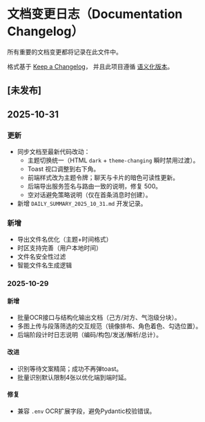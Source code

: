 # 文档变更日志（Documentation Changelog）

所有重要的文档变更都将记录在此文件中。

格式基于 [Keep a Changelog](https://keepachangelog.com/zh-CN/1.0.0/)，
并且此项目遵循 [语义化版本](https://semver.org/lang/zh-CN/)。

## [未发布]

## 2025-10-31

### 更新
- 同步文档至最新代码改动：
  - 主题切换统一（HTML `dark` + `theme-changing` 瞬时禁用过渡）。
  - Toast 视口调整到右下角。
  - 前端样式改为主题令牌；聊天与卡片的暗色可读性更新。
  - 后端导出服务签名与路由一致的说明，修复 500。
  - 空对话避免策略说明（仅在首条消息时创建）。
- 新增 `DAILY_SUMMARY_2025_10_31.md` 开发记录。

### 新增
- 导出文件名优化（主题+时间格式）
- 时区支持完善（用户本地时间）
- 文件名安全性过滤
- 智能文件名生成逻辑

### 2025-10-29

#### 新增
- 批量OCR接口与结构化输出文档（己方/对方、气泡级分块）。
- 多图上传与段落筛选的交互规范（镜像排布、角色着色、勾选位置）。
- 后端阶段计时日志说明（编码/构包/发送/解析/总计）。

#### 改进
- 识别等待文案精简；成功不再弹toast。
- 批量识别默认限制4张以优化端到端时延。

#### 修复
- 兼容 `.env` OCR扩展字段，避免Pydantic校验错误。





